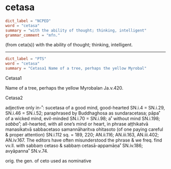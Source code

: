 # cetasa

``` toml
dict_label = "NCPED"
word = "cetasa"
summary = "with the ability of thought; thinking, intelligent"
grammar_comment = "mfn."
```

(from ceta(s)) with the ability of thought; thinking, intelligent.

--------------------

``` toml
dict_label = "PTS"
word = "cetasa"
summary = "Cetasa1 Name of a tree, perhaps the yellow Myrobal"
```

Cetasa1

Name of a tree, perhaps the yellow Myrobalan Ja.v.420.

Cetasa2

adjective only in\-˚: sucetasa of a good mind, good\-hearted SN.i.4 = SN.i.29, SN.i.46 = SN.i.52; paraphrased by Buddhaghosa as sundaracetasa; pāpa˚ of a wicked mind, evil\-minded SN.i.70 = SN.i.98; a˚ without mind SN.i.198; *sabba˚*; all\-hearted, with all one’s mind or heart, in phrase aṭṭhikatvā manasikatvā sabbacetaso samannāharitva ohitasoto (of one paying careful & proper attention) SN.i.112 sq. = 189, 220; AN.ii.116; AN.iii.163, AN.iii.402; AN.iv.167. The editors have often misunderstood the phrase & we freq. find vv.ll. with sabbaṃ cetaso & sabbaṃ cetasā\-appamāṇa˚ SN.iv.186; avyāpanna˚ SN.v.74.

orig. the gen. of ceto used as nominative

